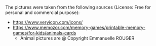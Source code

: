 The pictures were taken from the following sources (License: Free for personal and commercial purpose):
- https://www.veryicon.com/icons/
- https://www.memozor.com/memory-games/printable-memory-games/for-kids/animals-cards
  - Animal pictures are @ Copyright Emmanuelle ROUGER
